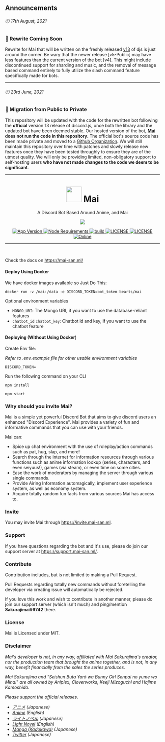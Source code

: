 ## Announcements
###### 🕛 17th August, 2021
### 📢 Rewrite Coming Soon
Rewrite for Mai that will be written on the freshly released [v13](https://github.com/discordjs/discord.js/releases/tag/13.1.0) of djs is just around the corner. Be wary that the newer release [v5-Public] may have less features than the current version of the bot [v4]. This might include discontinued support for sharding and music, and the removal of message based command entirely to fully utilize the slash command feature specifically made for bots.

---
###### 🕛 23rd June, 2021
### 📢 Migration from Public to Private
This repository will be updated with the code for the rewritten bot following the __official__ version 13 release of discord.js, once both the library and the updated bot have been deemed stable. Our hosted version of the bot, [__Mai__](https://mai.gg/) **does not run the code in this repository**. The official bot's source code has been made private and moved to a [Github Organization](https://github.com/mai-bot/). We will still maintain this repository over time with patches and slowly release new features once they have been tested throughly to ensure they are of the utmost quality. We will only be providing limited, non-obligatory support to self-hosting users **who have not made changes to the code we deem to be significant**.

---


<h1 align="center"> <img src='https://cdn.discordapp.com/emojis/757869043117064223.png?v=1' height='50'> Mai</h1>

<p align="center"> A Discord Bot Based Around Anime, and Mai </p>

<p align="center">
  <a href="http://forthebadge.com/">
    <img src="http://forthebadge.com/images/badges/built-with-love.svg"/>
  </a>
</p>

<p align="center">
  <a href="https://github.com/maisans-maid/Mai">
    <img src="https://img.shields.io/github/package-json/v/maisans-maid/mai/master?color=pink&label=Current%20Version" alt="App Version" />
  </a>
  <a href="https://nodejs.org/dist/latest-v14.x/">
    <img src="https://img.shields.io/static/v1?label=node&message=>=14.0.0&color=success&logo=Node.js&logoColor=white" alt="Node Requirements">
  </a>
  <a href="https://github.com/maisans-maid/Mai">
    <img src="https://img.shields.io/github/workflow/status/maisans-maid/mai/Node.js%20CI" alt="build">
  </a>
  <a href="https://github.com/maisans-maid/Mai/blob/master/LICENSE">
    <img src="https://img.shields.io/github/license/maisans-maid/Mai?color=pink&label=License" alt="LICENSE">
  </a>
  <a href="https://david-dm.org/maisans-maid/Mai">
    <img src="https://david-dm.org/maisans-maid/Mai/status.svg" alt="LICENSE">
  </a>
  <a href="https://support.mai-san.ml/">
    <img src="https://img.shields.io/discord/703922441768009731?color=%237289DA&label=Support&logo=discord&logoColor=white" alt="Online">
  </a>
</p>
<p align="center">
  
</p>

---

<br />

Check the docs on https://mai-san.ml/

#### Deploy Using Docker
We have docker images available so Just Do This: 
```
docker run -v /mai:/data -e DISCORD_TOKEN=bot_token bearts/mai
```
Optional environment variables
- `MONGO_URI`: The Mongo URI, if you want to use the database-reliant features
- `chatbot_id` `chatbot_key`: Chatbot id and key, if you want to use the chatbot feature

#### Deploying (Without Using Docker)
Create Env file:

*Refer to .env_example file for other usable environment variables*
```
DISCORD_TOKEN=
```

Run the following command on your CLI
```
npm install

npm start
```

### Why should you invite Mai?
Mai is a simple yet powerful Discord Bot that aims to give discord users an enhanced "Discord Experience". Mai provides a variety of fun and informative commands that you can use with your friends.

Mai can:
- Spice up chat environment with the use of roleplay/action commands such as pat, hug, slap, and more! </font> <br />
-  Search through the internet for information resources through various functions such as anime information lookup (series, characters, and even seiyuus!), games (via steam), or even time on some cities. </font> <br />
-  Ease the work of moderators by managing the server through various single commands. </font> <br />
-  Provide Airing Information automagically, implement user experience system, as well as economy system. </font> <br />
-  Acquire totally random fun facts from various sources Mai has access to. </font> <br />


### Invite
You may invite Mai through https://invite.mai-san.ml.

### Support
If you have questions regarding the bot and it's use, please do join our support server at https://support.mai-san.ml/.

### Contribute
Contribution includes, but is not limited to making a Pull Request.

Pull Requests regarding totally new commands without foretelling the developer via creating issue will automatically be rejected.

If you love this work and wish to contribute in another manner, please do join our support server (which isn't much) and ping/mention **Sakurajimai#6742** there.


### License
Mai is Licensed under MIT.


### Disclaimer
*Mai's developer is not, in any way, affiliated with Mai Sakurajima's creator, nor the production team that brought the anime together, and is not, in any way, benefit financially from the sales the series produces.*

*Mai Sakurajima and "Seishun Buta Yarō wa Bunny Girl Senpai no yume wo Minai" are all owned by Aniplex, Cloverworks, Keeji Mizoguchi and Hajime Kamoshida.*

*Please support the official releases.*

 - *[アニメ](https://ao-buta.com/) (Japanese)*
 - *[Anime](http://rascaldoesnotdream.com/) (English)*
 - *[ライトノベル](https://dengekibunko.jp/product/aobuta/312044500000.html) (Japanese)*
 - *[Light Novel](https://yenpress.com/9781975399351/rascal-does-not-dream-of-bunny-girl-senpai-light-novel/) (English)*
 - *[Manga (Kadokawa)](https://www.kadokawa.co.jp/product/321607000727/) (Japanese)*
 - *[Twitter](https://twitter.com/aobuta_anime) (Japanese)*

